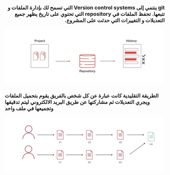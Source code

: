 ### <div dir = rtl > git ينتمي إلى   Version control systems التي تسمح لك بإدارة الملفات و تتبعها. تحفظ الملفات في repository التي تحتوي على تاريخ يظهر جميع التعديلات و التغييرات التي حدثت على المشروع.</dir > 

![alt text](vcs.jpg)
### الطريقة التقليدية كانت عبارة عن كل شخص بالفريق  يقوم بتحميل الملفات ويجري التعديلات   ثم مشاركتها عن طريق البريد الالكتروني ليتم تدقيقها وتجميعها في ملف واحد  

![alt text](vcstrad.jpg)
